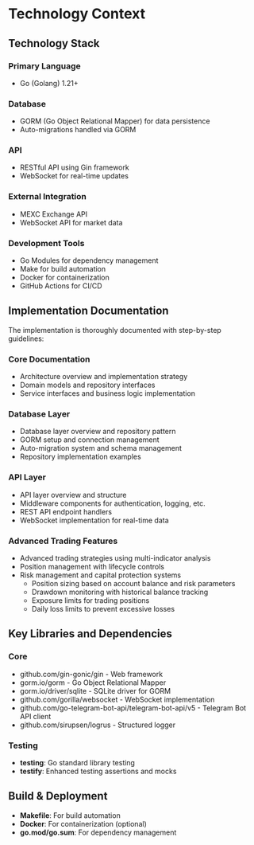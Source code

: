 # Technology Context

## Technology Stack

### Primary Language
- Go (Golang) 1.21+

### Database
- GORM (Go Object Relational Mapper) for data persistence
- Auto-migrations handled via GORM

### API
- RESTful API using Gin framework
- WebSocket for real-time updates

### External Integration
- MEXC Exchange API
- WebSocket API for market data

### Development Tools
- Go Modules for dependency management
- Make for build automation
- Docker for containerization
- GitHub Actions for CI/CD

## Implementation Documentation

The implementation is thoroughly documented with step-by-step guidelines:

### Core Documentation
- Architecture overview and implementation strategy
- Domain models and repository interfaces
- Service interfaces and business logic implementation

### Database Layer
- Database layer overview and repository pattern
- GORM setup and connection management
- Auto-migration system and schema management
- Repository implementation examples

### API Layer
- API layer overview and structure
- Middleware components for authentication, logging, etc.
- REST API endpoint handlers
- WebSocket implementation for real-time data

### Advanced Trading Features
- Advanced trading strategies using multi-indicator analysis
- Position management with lifecycle controls
- Risk management and capital protection systems
  - Position sizing based on account balance and risk parameters
  - Drawdown monitoring with historical balance tracking
  - Exposure limits for trading positions
  - Daily loss limits to prevent excessive losses

## Key Libraries and Dependencies

### Core
- github.com/gin-gonic/gin - Web framework
- gorm.io/gorm - Go Object Relational Mapper
- gorm.io/driver/sqlite - SQLite driver for GORM
- github.com/gorilla/websocket - WebSocket implementation
- github.com/go-telegram-bot-api/telegram-bot-api/v5 - Telegram Bot API client
- github.com/sirupsen/logrus - Structured logger

### Testing
- **testing**: Go standard library testing
- **testify**: Enhanced testing assertions and mocks

## Build & Deployment
- **Makefile**: For build automation
- **Docker**: For containerization (optional)
- **go.mod/go.sum**: For dependency management
